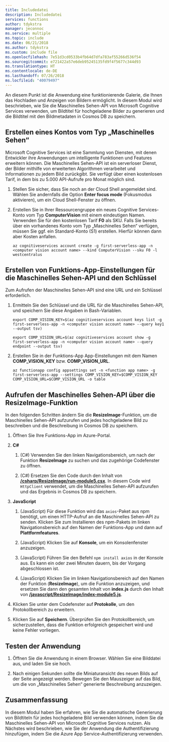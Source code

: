 ```yaml
---
title: Includedatei
description: Includedatei
services: functions
author: tdykstra
manager: jeconnoc
ms.service: multiple
ms.topic: include
ms.date: 06/21/2018
ms.author: tdykstra
ms.custom: include file
ms.openlocfilehash: 7e51d3cd0533b4fb64d7dfa783af55266d536f54
ms.sourcegitcommit: e721422a57e6deb95245135fd9f4f5677c344d93
ms.translationtype: HT
ms.contentlocale: de-DE
ms.lasthandoff: 07/26/2018
ms.locfileid: "40079497"
---
```

An diesem Punkt ist die Anwendung eine funktionierende Galerie, die Ihnen das Hochladen und Anzeigen von Bildern ermöglicht. In diesem Modul wird beschrieben, wie Sie die Maschinelles Sehen-API von Microsoft Cognitive Services verwenden, um Bildtitel für hochgeladene Bilder zu generieren und die Bildtitel mit den Bildmetadaten in Cosmos DB zu speichern.

## <a name="create-a-computer-vision-account"></a>Erstellen eines Kontos vom Typ „Maschinelles Sehen“

Microsoft Cognitive Services ist eine Sammlung von Diensten, mit denen Entwickler ihre Anwendungen um intelligente Funktionen und Features erweitern können. Die Maschinelles Sehen-API ist ein serverloser Dienst, der Bilder mithilfe von erweiterten Algorithmen verarbeitet und Informationen zu jedem Bild zurückgibt. Sie verfügt über einen kostenlosen Tarif, in dem bis zu 5.000 API-Aufrufe pro Monat möglich sind.

1. Stellen Sie sicher, dass Sie noch an der Cloud Shell angemeldet sind. Wählen Sie andernfalls die Option **Enter focus mode** (Fokusmodus aktivieren), um ein Cloud Shell-Fenster zu öffnen. 

1. Erstellen Sie in Ihrer Ressourcengruppe ein neues Cognitive Services-Konto vom Typ **ComputerVision** mit einem eindeutigen Namen. Verwenden Sie für den kostenlosen Tarif **F0** als SKU. Falls Sie bereits über ein vorhandenes Konto vom Typ „Maschinelles Sehen“ verfügen, müssen Sie ggf. ein Standard-Konto (S1) erstellen. Hierfür können dann aber Kosten anfallen.

    ```azurecli
    az cognitiveservices account create -g first-serverless-app -n <computer vision account name> --kind ComputerVision --sku F0 -l westcentralus
    ```


## <a name="create-function-app-settings-for-computer-vision-url-and-key"></a>Erstellen von Funktions-App-Einstellungen für die Maschinelles Sehen-API und den Schlüssel

Zum Aufrufen der Maschinelles Sehen-API sind eine URL und ein Schlüssel erforderlich.

1. Ermitteln Sie den Schlüssel und die URL für die Maschinelles Sehen-API, und speichern Sie diese Angaben in Bash-Variablen.

    ```azurecli
    export COMP_VISION_KEY=$(az cognitiveservices account keys list -g first-serverless-app -n <computer vision account name> --query key1 --output tsv)
    ```
    ```azurecli
    export COMP_VISION_URL=$(az cognitiveservices account show -g first-serverless-app -n <computer vision account name> --query endpoint --output tsv)
    ```

1. Erstellen Sie in der Funktions-App App-Einstellungen mit dem Namen **COMP_VISION_KEY** bzw. **COMP_VISION_URL**.

    ```azurecli
    az functionapp config appsettings set -n <function app name> -g first-serverless-app --settings COMP_VISION_KEY=$COMP_VISION_KEY COMP_VISION_URL=$COMP_VISION_URL -o table
    ```


## <a name="call-computer-vision-api-from-resizeimage-function"></a>Aufrufen der Maschinelles Sehen-API über die ResizeImage-Funktion

In den folgenden Schritten ändern Sie die **ResizeImage**-Funktion, um die Maschinelles Sehen-API aufzurufen und jedes hochgeladene Bild zu beschreiben und die Beschreibung in Cosmos DB zu speichern.

1. Öffnen Sie Ihre Funktions-App im Azure-Portal.

1. **C#**

    1. (C#) Verwenden Sie den linken Navigationsbereich, um nach der Funktion **ResizeImage** zu suchen und das zugehörige Codefenster zu öffnen.

    1. (C#) Ersetzen Sie den Code durch den Inhalt von [**/csharp/ResizeImage/run-module5.csx**](https://raw.githubusercontent.com/Azure-Samples/functions-first-serverless-web-application/master/csharp/ResizeImage/run-module5.csx). In diesem Code wird `HttpClient` verwendet, um die Maschinelles Sehen-API aufzurufen und das Ergebnis in Cosmos DB zu speichern.

1. **JavaScript**

    1. (JavaScript) Für diese Funktion wird das `axios`-Paket aus npm benötigt, um einen HTTP-Aufruf an die Maschinelles Sehen-API zu senden. Klicken Sie zum Installieren des npm-Pakets im linken Navigationsbereich auf den Namen der Funktions-App und dann auf **Plattformfeatures**.

    1. (JavaScript) Klicken Sie auf **Konsole**, um ein Konsolenfenster anzuzeigen.

    1. (JavaScript) Führen Sie den Befehl `npm install axios` in der Konsole aus. Es kann ein oder zwei Minuten dauern, bis der Vorgang abgeschlossen ist.

    1. (JavaScript) Klicken Sie im linken Navigationsbereich auf den Namen der Funktion (**ResizeImage**), um die Funktion anzuzeigen, und ersetzen Sie dann den gesamten Inhalt von **index.js** durch den Inhalt von [**/javascript/ResizeImage/index-module5.js**](https://raw.githubusercontent.com/Azure-Samples/functions-first-serverless-web-application/master/javascript/ResizeImage/index-module5.js).

1. Klicken Sie unter dem Codefenster auf **Protokolle**, um den Protokollbereich zu erweitern.

1. Klicken Sie auf **Speichern**. Überprüfen Sie den Protokollbereich, um sicherzustellen, dass die Funktion erfolgreich gespeichert wird und keine Fehler vorliegen.


## <a name="test-the-application"></a>Testen der Anwendung

1. Öffnen Sie die Anwendung in einem Browser. Wählen Sie eine Bilddatei aus, und laden Sie sie hoch.

1. Nach einigen Sekunden sollte die Miniaturansicht des neuen Bilds auf der Seite angezeigt werden. Bewegen Sie den Mauszeiger auf das Bild, um die von „Maschinelles Sehen“ generierte Beschreibung anzuzeigen.


## <a name="summary"></a>Zusammenfassung

In diesem Modul haben Sie erfahren, wie Sie die automatische Generierung von Bildtiteln für jedes hochgeladene Bild verwenden können, indem Sie die Maschinelles Sehen-API von Microsoft Cognitive Services nutzen. Als Nächstes wird beschrieben, wie Sie der Anwendung die Authentifizierung hinzufügen, indem Sie die Azure App Service-Authentifizierung verwenden.